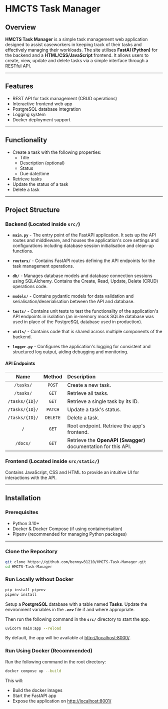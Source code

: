# HMCTS Task Manager

## Overview

**HMCTS Task Manager** is a simple task management web  application designed to assist caseworkers in
keeping track of their tasks and effectively managing their workloads. The site utilises **FastAI (Python)** for the backend and a **HTML/CSS/JavaScript** frontend. It allows users to create, view, update and delete tasks via a simple interface through a RESTful API.

---

## Features

- REST API for task management (CRUD operations)
- Interactive frontend web app
- PostgreSQL database integration
- Logging system
- Docker deployment support

---

## Functionality

- Create a task with the following properties:
  - Title
  - Description (optional)
  - Status
  - Due date/time
- Retrieve tasks
- Update the status of a task
- Delete a task

---

## Project Structure

### Backend (Located inside `src/`)

- **`main.py`** - The entry point of the FastAPI application. It sets up the API routes and middleware, and houses the application's core settings and configurations including database session initialisation and clean-up functions.

- **`routers/`** - Contains FastAPI routes defining the API endpoints for the task management operations.

- **`db/`** - Manages database models and database connection sessions using SQLAlchemy. Contains the Create, Read, Update, Delete (CRUD) operations code.

- **`models/`** - Contains pydantic models for data validation and serialisation/deserialisation between the API and database.

- **`tests/`** - Contains unit tests to test the functionality of the application's API endpoints in isolation (an in-memory mock SQLite database was used in place of the PostgreSQL database used in production).

- **`utils/`** - Contains code that is shared across multiple components of the backend.

- **`logger.py`** - Configures the application's logging for consistent and structured log output, aiding debugging and monitoring.

#### API Endpoints

| Name           | Method   | Description                                                    |
|:--------------:|:--------:|:---------------------------------------------------------------|
| `/tasks/`      | `POST`   | Create a new task.                                             |
| `/tasks/`      | `GET`    | Retrieve all tasks.                                            |
| `/tasks/{ID}/` | `GET`    | Retrieve a single task by its ID.                              |
| `/tasks/{ID}/` | `PATCH`  | Update a task's status.                                        |
| `/tasks/{ID}/` | `DELETE` | Delete a task.                                                 |
| `/`            | `GET`    | Root endpoint. Retrieve the app's frontend.                    |
| `/docs/`       | `GET`    | Retrieve the **OpenAPI (Swagger)** documentation for this API. |

### Frontend (Located inside `src/static/`)

Contains JavaScript, CSS and HTML to provide an intuitive UI for interactions with the API.

---

## Installation

### Prerequisites

- Python 3.10+
- Docker & Docker Compose (if using containerisation)
- Pipenv (recommended for managing Python packages)

---

### Clone the Repository

```bash
git clone https://github.com/bennyw31210/HMCTS-Task-Manager.git
cd HMCTS-Task-Manager
```

### Run Locally without Docker

```bash
pip install pipenv
pipenv install
```

Setup a **PostgreSQL** database with a table named **Tasks**. Update the environment variables in the ***`.env`*** file if and where appropriate.

Then run the following command in the **`src/`** directory to start the app.

```bash
uvicorn main:app --reload
```

By default, the app will be available at [http://localhost:8000/](http://localhost:8000/).

### Run Using Docker (Recommended)

Run the following command in the root directory:

```bash
docker compose up --build
```

This will:
- Build the docker images
- Start the FastAPI app
- Expose the application on [http://localhost:8001/](http://localhost:8001/)